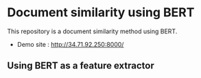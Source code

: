 # Document similarity using BERT


This repository is a document similarity method using BERT.

* Demo site : http://34.71.92.250:8000/


## Using BERT as a feature extractor
